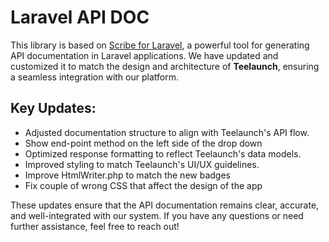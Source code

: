 # Laravel API DOC

This library is based on [Scribe for Laravel](https://scribe.knoxlabs.dev/), a powerful tool for generating API documentation in Laravel applications. We have updated and customized it to match the design and architecture of **Teelaunch**, ensuring a seamless integration with our platform.

## Key Updates:
- Adjusted documentation structure to align with Teelaunch's API flow.
- Show end-point method on the left side of the drop down
- Optimized response formatting to reflect Teelaunch's data models.
- Improved styling to match Teelaunch's UI/UX guidelines.
- Improve HtmlWriter.php to match the new badges
- Fix couple of wrong CSS that affect the design of the app

These updates ensure that the API documentation remains clear, accurate, and well-integrated with our system. If you have any questions or need further assistance, feel free to reach out!

